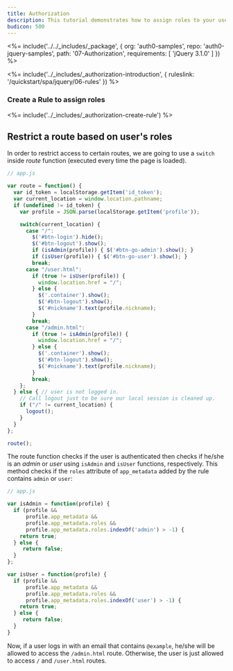 ```yaml
---
title: Authorization
description: This tutorial demonstrates how to assign roles to your users, and use those claims to authorize or deny a user to access certain routes in the app.
budicon: 500
---
```


<%= include('../../_includes/_package', {
  org: 'auth0-samples',
  repo: 'auth0-jquery-samples',
  path: '07-Authorization',
  requirements: [
    'jQuery 3.1.0'
  ]
}) %>

<%= include('../_includes/_authorization-introduction', { ruleslink: '/quickstart/spa/jquery/06-rules' }) %>

### Create a Rule to assign roles

<%= include('../_includes/_authorization-create-rule') %>

## Restrict a route based on user's roles

In order to restrict access to certain routes, we are going to use a `switch` inside *route* function (executed every time the page is loaded).

```javascript
// app.js

var route = function() {
  var id_token = localStorage.getItem('id_token');
  var current_location = window.location.pathname;
  if (undefined != id_token) {
    var profile = JSON.parse(localStorage.getItem('profile'));

    switch(current_location) {
      case "/":
        $('#btn-login').hide();
        $('#btn-logout').show();
        if (isAdmin(profile)) { $('#btn-go-admin').show(); }
        if (isUser(profile)) { $('#btn-go-user').show(); }
        break;
      case "/user.html":
        if (true != isUser(profile)) {
          window.location.href = "/";
        } else {
          $('.container').show();
          $('#btn-logout').show();
          $('#nickname').text(profile.nickname);
        }
        break;
      case "/admin.html":
        if (true != isAdmin(profile)) {
          window.location.href = "/";
        } else {
          $('.container').show();
          $('#btn-logout').show();
          $('#nickname').text(profile.nickname);
        }
        break;
    };
  } else { // user is not logged in.
    // Call logout just to be sure our local session is cleaned up.
    if ("/" != current_location) {
      logout();
    }
  }
};

route();
```

The route function checks if the user is authenticated then checks if he/she is an *admin* or *user* using `isAdmin` and `isUser` functions, respectively. This method checks if the `roles` attribute of `app_metadata` added by the rule contains `admin` or `user`:

```javascript
// app.js

var isAdmin = function(profile) {
  if (profile &&
      profile.app_metadata &&
      profile.app_metadata.roles &&
      profile.app_metadata.roles.indexOf('admin') > -1) {
    return true;
  } else {
     return false;
  }
};

var isUser = function(profile) {
  if (profile &&
      profile.app_metadata &&
      profile.app_metadata.roles &&
      profile.app_metadata.roles.indexOf('user') > -1) {
    return true;
  } else {
     return false;
  }
}
```

Now, if a user logs in with an email that contains `@example`, he/she will be allowed to access the `/admin.html` route. Otherwise, the user is just allowed to access `/` and `/user.html` routes.
